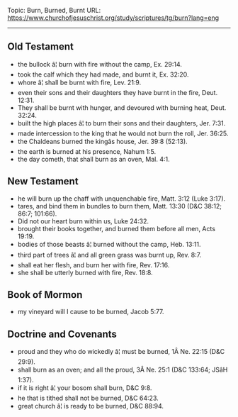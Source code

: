 Topic: Burn, Burned, Burnt
URL: https://www.churchofjesuschrist.org/study/scriptures/tg/burn?lang=eng

---

## Old Testament

- the bullock â¦ burn with fire without the camp, Ex. 29:14.
- took the calf which they had made, and burnt it, Ex. 32:20.
- whore â¦ shall be burnt with fire, Lev. 21:9.
- even their sons and their daughters they have burnt in the fire, Deut. 12:31.
- They shall be burnt with hunger, and devoured with burning heat, Deut. 32:24.
- built the high places â¦ to burn their sons and their daughters, Jer. 7:31.
- made intercession to the king that he would not burn the roll, Jer. 36:25.
- the Chaldeans burned the kingâs house, Jer. 39:8 (52:13).
- the earth is burned at his presence, Nahum 1:5.
- the day cometh, that shall burn as an oven, Mal. 4:1.

## New Testament

- he will burn up the chaff with unquenchable fire, Matt. 3:12 (Luke 3:17).
- tares, and bind them in bundles to burn them, Matt. 13:30 (D&C 38:12; 86:7; 101:66).
- Did not our heart burn within us, Luke 24:32.
- brought their books together, and burned them before all men, Acts 19:19.
- bodies of those beasts â¦ burned without the camp, Heb. 13:11.
- third part of trees â¦ and all green grass was burnt up, Rev. 8:7.
- shall eat her flesh, and burn her with fire, Rev. 17:16.
- she shall be utterly burned with fire, Rev. 18:8.

## Book of Mormon

- my vineyard will I cause to be burned, Jacob 5:77.

## Doctrine and Covenants

- proud and they who do wickedly â¦ must be burned, 1Â Ne. 22:15 (D&C 29:9).
- shall burn as an oven; and all the proud, 3Â Ne. 25:1 (D&C 133:64; JSâH 1:37).
- if it is right â¦ your bosom shall burn, D&C 9:8.
- he that is tithed shall not be burned, D&C 64:23.
- great church â¦ is ready to be burned, D&C 88:94.

